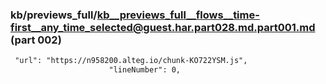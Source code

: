 ### kb/previews_full/kb__previews_full__flows__time-first__any_time_selected@guest.har.part028.md.part001.md (part 002)

```md
 "url": "https://n958200.alteg.io/chunk-KO722YSM.js",
                      "lineNumber": 0,
    
```

```
